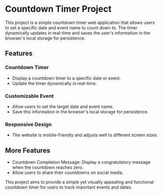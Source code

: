 # Countdown Timer Project

This project is a simple countdown timer web application that allows users to set a specific date and event name to count down to. The timer dynamically updates in real-time and saves the user's information in the browser's local storage for persistence.

## Features

### Countdown Timer

- Display a countdown timer to a specific date or event.
- Update the timer dynamically in real-time.

### Customizable Event

- Allow users to set the target date and event name.
- Save this information in the browser's local storage for persistence.

### Responsive Design

- The website is mobile-friendly and adjusts well to different screen sizes.

## More Features

- Countdown Completion Message: Display a congratulatory message when the countdown reaches zero.
- Allow users to share their countdowns on social media.

This project aims to provide a simple yet visually appealing and functional countdown timer for users to track important events and dates.
